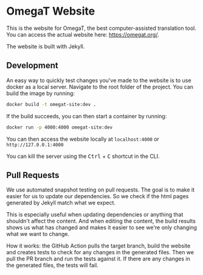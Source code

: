 # OmegaT Website

This is the website for OmegaT, the best computer-assisted translation tool. You can access the actual website here: <https://omegat.org/>.

The website is built with Jekyll.

## Development

An easy way to quickly test changes you've made to the website is to use docker as a local server.
Navigate to the root folder of the project. You can build the image by running:

```bash
docker build -t omegat-site:dev .
```

If the build succeeds, you can then start a container by running:

```bash
docker run -p 4000:4000 omegat-site:dev
```

You can then access the website locally at `localhost:4000` or `http://127.0.0.1:4000`

You can kill the server using the <kbd>Ctrl</kbd> + <kbd>C</kbd> shortcut in the CLI.

## Pull Requests

We use automated snapshot testing on pull requests.
The goal is to make it easier for us to update our dependencies.
So we check if the html pages generated by Jekyll match what we expect.

This is especially useful when updating dependencies or anything that shouldn't affect the content.
And when editing the content, the build results shows us what has changed and makes it easier to see we're only changing what we want to change.

How it works: the GitHub Action pulls the target branch, build the website and creates tests to check for any changes in the generated files. Then we pull the PR branch and run the tests against it. If there are any changes in the generated files, the tests will fail.
